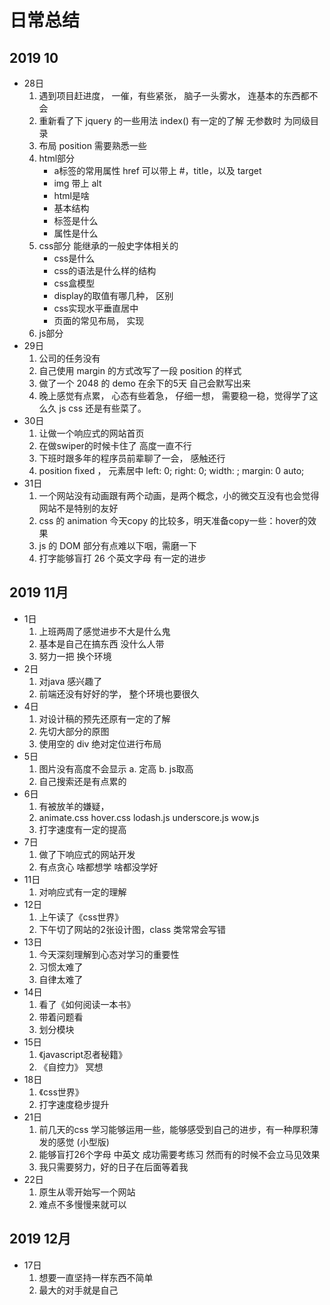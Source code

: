 # 日常总结

## 2019 10

- 28日
  1. 遇到项目赶进度， 一催，有些紧张， 脑子一头雾水， 连基本的东西都不会
  2. 重新看了下 jquery 的一些用法 index() 有一定的了解 无参数时 为同级目录
  3. 布局 position 需要熟悉一些
  4. html部分
     - a标签的常用属性 href 可以带上 #，title，以及 target
     - img 带上 alt
     - html是啥
     - 基本结构
     - 标签是什么
     - 属性是什么
  5. css部分 能继承的一般史字体相关的
     - css是什么
     - css的语法是什么样的结构
     - css盒模型
     - display的取值有哪几种， 区别
     - css实现水平垂直居中
     - 页面的常见布局， 实现
  6. js部分
- 29日
  1. 公司的任务没有
  2. 自己使用 margin 的方式改写了一段 position 的样式
  3. 做了一个 2048 的 demo 在余下的5天 自己会默写出来
  4. 晚上感觉有点累， 心态有些着急， 仔细一想， 需要稳一稳，觉得学了这么久 js css 还是有些菜了。
- 30日
  1. 让做一个响应式的网站首页
  2. 在做swiper的时候卡住了 高度一直不行
  3. 下班时跟多年的程序员前辈聊了一会， 感触还行
  4. position fixed ， 元素居中 left: 0; right: 0; width: ; margin: 0 auto;
- 31日
  1. 一个网站没有动画跟有两个动画，是两个概念，小的微交互没有也会觉得网站不是特别的友好
  2. css 的 animation 今天copy 的比较多，明天准备copy一些：hover的效果
  3. js 的 DOM 部分有点难以下咽，需磨一下
  4. 打字能够盲打 26 个英文字母 有一定的进步

## 2019 11月

- 1日
  1. 上班两周了感觉进步不大是什么鬼
  2. 基本是自己在搞东西 没什么人带
  3. 努力一把 换个环境
- 2日
  1. 对java 感兴趣了
  2. 前端还没有好好的学， 整个环境也要很久
- 4日
  1. 对设计稿的预先还原有一定的了解
  2. 先切大部分的原图
  3. 使用空的 div 绝对定位进行布局
- 5日
  1. 图片没有高度不会显示 a. 定高 b. js取高
  2. 自己搜索还是有点累的
- 6日
  1. 有被放羊的嫌疑，
  2. animate.css hover.css lodash.js underscore.js wow.js
  3. 打字速度有一定的提高
- 7日
  1. 做了下响应式的网站开发
  2. 有点贪心 啥都想学 啥都没学好
- 11日
  1. 对响应式有一定的理解
- 12日
  1. 上午读了《css世界》
  2. 下午切了网站的2张设计图，class 类常常会写错
- 13日
  1. 今天深刻理解到心态对学习的重要性
  2. 习惯太难了
  3. 自律太难了
- 14日
  1. 看了《如何阅读一本书》
  2. 带着问题看
  3. 划分模块
- 15日
  1. 《javascript忍者秘籍》
  2. 《自控力》 冥想
- 18日
  1. 《css世界》
  2. 打字速度稳步提升
- 21日
  1. 前几天的css 学习能够运用一些，能够感受到自己的进步，有一种厚积薄发的感觉 (小型版)
  2. 能够盲打26个字母 中英文 成功需要考练习 然而有的时候不会立马见效果
  3. 我只需要努力，好的日子在后面等着我
- 22日
  1. 原生从零开始写一个网站
  2. 难点不多慢慢来就可以

## 2019 12月

- 17日
  1. 想要一直坚持一样东西不简单
  2. 最大的对手就是自己

